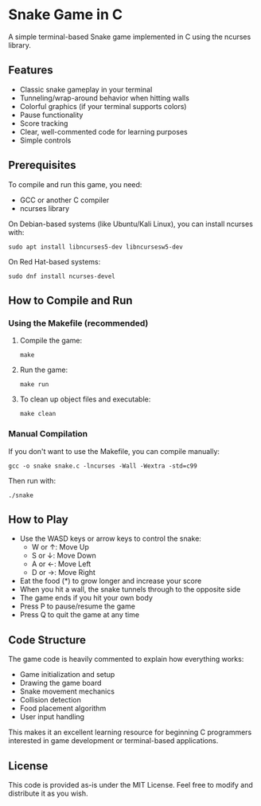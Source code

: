 # Snake Game in C

A simple terminal-based Snake game implemented in C using the ncurses library.

## Features

- Classic snake gameplay in your terminal
- Tunneling/wrap-around behavior when hitting walls
- Colorful graphics (if your terminal supports colors)
- Pause functionality
- Score tracking
- Clear, well-commented code for learning purposes
- Simple controls

## Prerequisites

To compile and run this game, you need:
- GCC or another C compiler
- ncurses library

On Debian-based systems (like Ubuntu/Kali Linux), you can install ncurses with:
```
sudo apt install libncurses5-dev libncursesw5-dev
```

On Red Hat-based systems:
```
sudo dnf install ncurses-devel
```

## How to Compile and Run

### Using the Makefile (recommended)

1. Compile the game:
   ```
   make
   ```
   
2. Run the game:
   ```
   make run
   ```
   
3. To clean up object files and executable:
   ```
   make clean
   ```

### Manual Compilation

If you don't want to use the Makefile, you can compile manually:
```
gcc -o snake snake.c -lncurses -Wall -Wextra -std=c99
```

Then run with:
```
./snake
```

## How to Play

- Use the WASD keys or arrow keys to control the snake:
  - W or ↑: Move Up
  - S or ↓: Move Down
  - A or ←: Move Left
  - D or →: Move Right
- Eat the food (*) to grow longer and increase your score
- When you hit a wall, the snake tunnels through to the opposite side
- The game ends if you hit your own body
- Press P to pause/resume the game
- Press Q to quit the game at any time

## Code Structure

The game code is heavily commented to explain how everything works:

- Game initialization and setup
- Drawing the game board
- Snake movement mechanics
- Collision detection
- Food placement algorithm
- User input handling

This makes it an excellent learning resource for beginning C programmers interested in game development or terminal-based applications.

## License

This code is provided as-is under the MIT License. Feel free to modify and distribute it as you wish. 